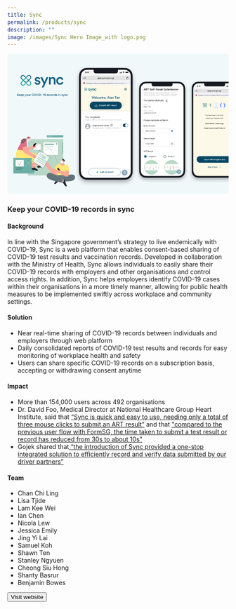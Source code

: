 ```yaml
---
title: Sync
permalink: /products/sync
description: ""
image: /images/Sync Hero Image_with logo.png
---
```

![Sync](/images/Sync%20Hero%20Image_with%20logo.png)

### Keep your COVID-19 records in sync

#### Background 

In line with the Singapore government’s strategy to live endemically with COVID-19, Sync is a web platform that enables consent-based sharing of COVID-19 test results and vaccination records. Developed in collaboration with the Ministry of Health, Sync allows individuals to easily share their COVID-19 records with employers and other organisations and control access rights. In addition, Sync helps employers identify COVID-19 cases within their organisations in a more timely manner, allowing for public health measures to be implemented swiftly across workplace and community settings. 


#### Solution
* Near real-time sharing of COVID-19 records between individuals and employers through web platform
* Daily consolidated reports of COVID-19 test results and records for easy monitoring of workplace health and safety
* Users can share specific COVID-19 records on a subscription basis, accepting or withdrawing consent anytime





#### Impact

* More than 154,000 users across 492 organisations
* Dr. David Foo, Medical Director at National Healthcare Group Heart Institute, said that [“Sync is quick and easy to use, needing only a total of three mouse clicks to submit an ART result”](https://www.straitstimes.com/tech/tech-news/online-platform-to-offer-employees-simpler-way-of-sharing-covid-19-test-results-vaccination-records) and that ["compared to the previous user flow with FormSG, the time taken to submit a test result or record has reduced from 30s to about 10s"](https://www.8world.com/singapore/sync-platform-for-sharing-covid-test-result-and-vaccination-status-1728451)
* Gojek shared that[ “the introduction of Sync provided a one-stop integrated solution to efficiently record and verify data submitted by our driver partners”](https://www.straitstimes.com/tech/tech-news/online-platform-to-offer-employees-simpler-way-of-sharing-covid-19-test-results-vaccination-records)



#### Team

* Chan Chi Ling
* Lisa Tjide
* Lam Kee Wei
* Ian Chen
* Nicola Lew
* Jessica Emily
* Jing Yi Lai
* Samuel Koh
* Shawn Ten
* Stanley Ngyuen
* Cheong Siu Hong
* Shanty Basrur
* Benjamin Bowes



<a href="https://www.sync.gov.sg/" target="_blank">
    <button class="bp-button is-secondary is-medium has-text-white is-uppercase search-button">
        Visit website
    </button>
</a>
